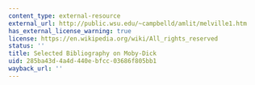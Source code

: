 ```yaml
---
content_type: external-resource
external_url: http://public.wsu.edu/~campbelld/amlit/melville1.htm
has_external_license_warning: true
license: https://en.wikipedia.org/wiki/All_rights_reserved
status: ''
title: Selected Bibliography on Moby-Dick
uid: 285ba43d-4a4d-440e-bfcc-03686f805bb1
wayback_url: ''
---
```

